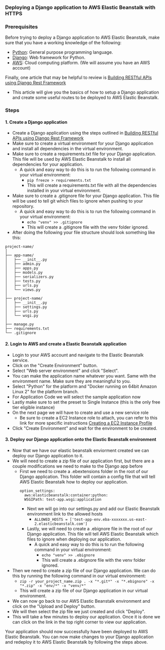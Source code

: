 ### Deploying a Django application to AWS Elastic Beanstalk with HTTPS

### Prerequisites
Before trying to deploy a Django application to AWS Elastic Beanstalk, make sure that you have a working knowledge of the following:
 - [Python](https://www.python.org/): General purpose programming language.
 - [Django](https://www.djangoproject.com/): Web framework for Python.
 - [AWS](https://aws.amazon.com/): Cloud computing platform. (We will assume you have an AWS account)

Finally, one article that may be helpful to review is [Building RESTful APIs using Django Rest Framework](./Django_Rest.md)
- This article will give you the basics of how to setup a Django application and create some useful routes to be deployed to AWS Elastic Beanstalk.

### Steps

#### 1. Create a Django application
- Create a Django application using the steps outlined in [Building RESTful APIs using Django Rest Framework](./Django_Rest.md)
- Make sure to create a virtual environment for your Django application and install all dependencies in the virtual environment.
- Make sure to create a requirements.txt file for your Django application. This file will be used by AWS Elastic Beanstalk to install all dependencies for your application.
  - A quick and easy way to do this is to run the following command in your virtual environment:
    - `pip freeze > requirements.txt`
    - This will create a requirements.txt file with all the dependencies installed in your virtual environment.
- Make sure to create a .gitignore file for your Django application. This file will be used to tell git which files to ignore when pushing to your repository.
  - A quick and easy way to do this is to run the following command in your virtual environment:
    - `echo "venv" >> .gitignore`
    - This will create a .gitignore file with the venv folder ignored.
- After doing the following your file structure should look something like this:
```
project-name/
│
├── app-name/
│   ├── __init__.py
│   ├── admin.py
│   ├── apps.py
│   ├── models.py
│   ├── serializers.py
│   ├── tests.py
│   ├── urls.py
│   └── views.py
│
├── project-name/
│   ├── __init__.py
│   ├── settings.py
│   ├── urls.py
│   └── wsgi.py
│
├── manage.py
├── requirements.txt
└── .gitignore
```

#### 2. Login to AWS and create a Elastic Beanstalk application
- Login to your AWS account and navigate to the Elastic Beanstalk service.
- Click on the "Create Environment" button.
- Select "Web server environment" and click "Select".
- You can make the application name whatever you want. Same with the environment name. Make sure they are meaningful to you.
- Select "Python" for the platform and "Docker running on 64bit Amazon Linux 2" for the platform branch.
- For Application Code we will select the sample application now
- Lastly make sure to set the preset to Single Instance (this is the only free tier eligible instance)
- On the next page we will have to create and use a new service role
  - Be sure to create a EC2 Instance role to attach, you can refer to this link for more specific instructions [Creating a EC2 Instance Profile](https://docs.matillion.com/metl/docs/2765606/#to-attach-an-iam-role-to-an-instance-using-the-aws-cli)
- Click "Create Environment" and wait for the environment to be created.

#### 3. Deploy our Django application onto the Elastic Beanstalk environment
- Now that we have our elastic beanstalk enviorment created we can deploy our Django application to it.
- We will need to create a zip file of our application first, but there are a couple modifications we need to make to the Django app before
  - First we need to create a .ebextensions folder in the root of our Django application. This folder will contain a config file that will tell AWS Elastic Beanstalk how to deploy our application.
    ```
    option_settings:
      aws:elasticbeanstalk:container:python:
      WSGIPath: test-app.wsgi:application
     ```
    - Next we will go into our settings.py and add our Elastic Beanstalk environment link to the allowed hosts
      - `ALLOWED_HOSTS = ['test-app-env.eba-xxxxxxx.us-east-2.elasticbeanstalk.com']`
    - Lastly, we will need to create a .ebignore file in the root of our Django application. This file will tell AWS Elastic Beanstalk which files to ignore when deploying our application.
      - A quick and easy way to do this is to run the following command in your virtual environment:
        - `echo "venv" >> .ebignore`
        - This will create a .ebignore file with the venv folder ignored.
- Then we need to create a zip file of our Django application. We can do this by running the following command in our virtual environment:
  - `zip -r your_project_name.zip . -x "*.git*" -x "*.ebignore" -x "*.zip" -x "env/*" -x "venv/*"`
  - This will create a zip file of our Django application in our virtual environment.
- We can now go back to our AWS Elastic Beanstalk environment and click on the "Upload and Deploy" button.
- We will then select the zip file we just created and click "Deploy".
- This will take a few minutes to deploy our application. Once it is done we can click on the link in the top right corner to view our application.

Your application should now successfully have been deployed to AWS Elastic Beanstalk. You can now make changes to your Django application and redeploy it to AWS Elastic Beanstalk by following the steps above.

